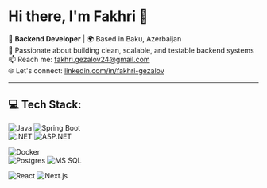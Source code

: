 # Hi there, I'm Fakhri 👋

🎯 **Backend Developer** | 🌍 Based in Baku, Azerbaijan<br/>
💬 Passionate about building clean, scalable, and testable backend systems<br/>
📫 Reach me: [fakhri.gezalov24@gmail.com](mailto:fakhri.gezalov24@gmail.com)<br/>
🌐 Let's connect: [linkedin.com/in/fakhri-gezalov](https://linkedin.com/in/fakhri-gezalov)

---

## 💻 Tech Stack:
![Java](https://img.shields.io/badge/java-%23ED8B00.svg?style=for-the-badge&logo=openjdk&logoColor=white) ![Spring Boot](https://img.shields.io/badge/Spring%20Boot-6DB33F?style=for-the-badge&logo=springboot&logoColor=white)<br/>
![.NET](https://img.shields.io/badge/.NET-5C2D91?style=for-the-badge&logo=.net&logoColor=white) ![ASP.NET](https://img.shields.io/badge/ASP.NET-512BD4?style=for-the-badge)<br/>

![Docker](https://img.shields.io/badge/docker-257bd6?style=for-the-badge&logo=docker&logoColor=white)<br/>
![Postgres](https://img.shields.io/badge/postgres-%23316192.svg?style=for-the-badge&logo=postgresql&logoColor=white) ![MS SQL](https://img.shields.io/badge/MS%20SQL-CC2927?style=for-the-badge&logo=microsoft%20sql%20server&logoColor=white)<br/>

![React](https://img.shields.io/badge/react-%2320232a.svg?style=for-the-badge&logo=react&logoColor=%2361DAFB) ![Next.js](https://img.shields.io/badge/next.js-000000?style=for-the-badge&logo=nextdotjs&logoColor=white)
